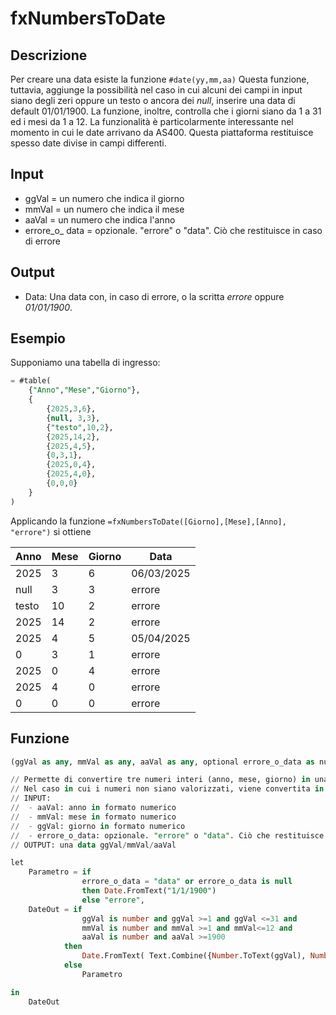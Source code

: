 # fxNumbersToDate
## Descrizione
Per creare una data esiste la funzione `#date(yy,mm,aa)`
Questa funzione, tuttavia, aggiunge la possibilità nel caso in cui alcuni dei campi in input siano degli zeri oppure un testo o ancora dei *null*,  inserire una data di default 01/01/1900.
La funzione, inoltre, controlla che i giorni siano da 1 a 31 ed i mesi da 1 a 12.
La funzionalità è particolarmente interessante nel momento in cui le date arrivano da AS400.
Questa piattaforma restituisce spesso date divise in campi differenti.

## Input
- ggVal = un numero che indica il giorno
- mmVal = un numero che indica il mese
- aaVal = un numero che indica l'anno
- errore_o_ data = opzionale. "errore" o "data". Ciò che restituisce in caso di errore

## Output
- Data: Una data con, in caso di errore, o la scritta *errore* oppure *01/01/1900*.

## Esempio
Supponiamo una tabella di ingresso:
```sql
= #table(
    {"Anno","Mese","Giorno"},
    {
        {2025,3,6},
        {null, 3,3},
        {"testo",10,2},
        {2025,14,2},
        {2025,4,5},
        {0,3,1},
        {2025,0,4},
        {2025,4,0},
        {0,0,0}
    }
)
```

Applicando la funzione `=fxNumbersToDate([Giorno],[Mese],[Anno], "errore")` si ottiene

| Anno	    | Mese	    | Giorno    | Data       |
| --------- | --------- | --------- | ---------- |
| 2025	    | 3	        | 6	        | 06/03/2025 | 
| null	    | 3	        | 3	        | errore     |
| testo	    | 10	    | 2	        | errore     | 
| 2025	    | 14	    | 2	        | errore     |
| 2025	    | 4	        | 5	        | 05/04/2025 |
| 0	        | 3	        | 1	        | errore     |
| 2025	    | 0	        | 4	        | errore     |
| 2025	    | 4	        | 0	        | errore     |
| 0	        | 0	        | 0	        | errore     |


## Funzione

```sql
(ggVal as any, mmVal as any, aaVal as any, optional errore_o_data as nullable text ) =>

// Permette di convertire tre numeri interi (anno, mese, giorno) in una unica data.
// Nel caso in cui i numeri non siano valorizzati, viene convertita in 1 gennaio 1900
// INPUT:
//	- aaVal: anno in formato numerico
//	- mmVal: mese in formato numerico
//	- ggVal: giorno in formato numerico
//  - errore_o_data: opzionale. "errore" o "data". Ciò che restituisce in caso di errore
// OUTPUT: una data ggVal/mmVal/aaVal

let
    Parametro = if 
                errore_o_data = "data" or errore_o_data is null
                then Date.FromText("1/1/1900") 
                else "errore",
    DateOut = if 
                ggVal is number and ggVal >=1 and ggVal <=31 and 
                mmVal is number and mmVal >=1 and mmVal<=12 and
                aaVal is number and aaVal >=1900
            then
                Date.FromText( Text.Combine({Number.ToText(ggVal), Number.ToText(mmVal), Number.ToText(aaVal)}, "/") ) 
            else 
                Parametro

in
    DateOut
```